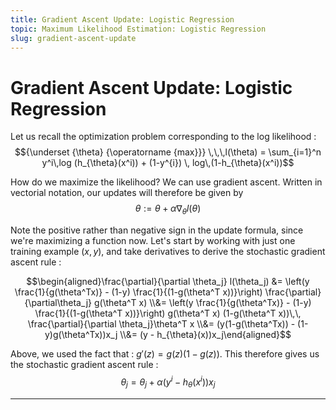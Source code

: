 ```yaml
---
title: Gradient Ascent Update: Logistic Regression
topic: Maximum Likelihood Estimation: Logistic Regression
slug: gradient-ascent-update
---
```


# Gradient Ascent Update: Logistic Regression

Let us recall the optimization problem corresponding to the log likelihood : $${\underset {\theta} {\operatorname {max}}} \,\,\,l(\theta) = \sum_{i=1}^n y^i\,log (h_{\theta}(x^i)) + (1-y^{i}) \, log\,(1-h_{\theta}(x^i))$$

How do we maximize the likelihood? We can use gradient ascent. Written in vectorial notation, our updates will therefore be given by $$\theta := \theta + \alpha \nabla_{\theta} l(\theta)$$

Note the positive rather than negative sign in the update formula, since we're maximizing a function now. Let's start by working with just one training example $(x, y)$, and take derivatives to derive the stochastic gradient ascent rule : 

$$\begin{aligned}\frac{\partial}{\partial \theta_j} l(\theta_j) &= \left(y \frac{1}{g(\theta^Tx)} - (1-y) \frac{1}{(1-g(\theta^T x))}\right) \frac{\partial}{\partial\theta_j} g(\theta^T x) \\&= \left(y \frac{1}{g(\theta^Tx)} - (1-y) \frac{1}{(1-g(\theta^T x))}\right) g(\theta^T x) (1-g(\theta^T x))\,\, \frac{\partial}{\partial \theta_j}\theta^T x \\&= (y(1-g(\theta^Tx)) - (1-y)g(\theta^Tx))x_j \\&= (y - h_{\theta}(x))x_j\end{aligned}$$

Above, we used the fact that : $g'(z) = g(z)(1-g(z))$.  This therefore gives us the stochastic gradient ascent rule : $$\theta_j = \theta_j + \alpha (y^i - h_{\theta}(x^i))x_j$$


---
